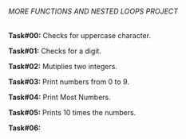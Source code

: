 ###### MORE FUNCTIONS AND NESTED LOOPS PROJECT

**Task#00:** Checks for uppercase character.

**Task#01:** Checks for a digit.

**Task#02:** Mutiplies two integers.

**Task#03:** Print numbers from 0 to 9.

**Task#04:** Print Most Numbers.

**Task#05:** Prints 10 times the numbers.

**Task#06:** 
